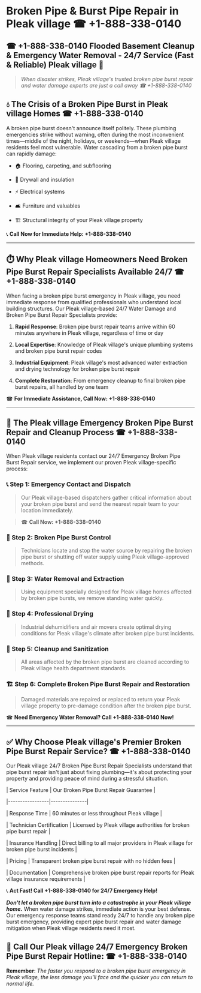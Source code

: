 # Broken Pipe & Burst Pipe Repair in Pleak village ☎ +1-888-338-0140  
## ☎ +1-888-338-0140 Flooded Basement Cleanup & Emergency Water Removal - 24/7 Service (Fast & Reliable) Pleak village 🚨  

> *When disaster strikes, Pleak village's trusted broken pipe burst repair and water damage experts are just a call away ☎ +1-888-338-0140*  

## 💧 The Crisis of a Broken Pipe Burst in Pleak village Homes ☎ +1-888-338-0140  

A broken pipe burst doesn't announce itself politely. These plumbing emergencies strike without warning, often during the most inconvenient times—middle of the night, holidays, or weekends—when Pleak village residents feel most vulnerable. Water cascading from a broken pipe burst can rapidly damage:  

* 🏠 Flooring, carpeting, and subflooring  
* 🧱 Drywall and insulation  
* ⚡ Electrical systems  
* 🛋️ Furniture and valuables  
* 🏗️ Structural integrity of your Pleak village property  

📞 **Call Now for Immediate Help: +1-888-338-0140**  

---  

## ⏱️ Why Pleak village Homeowners Need Broken Pipe Burst Repair Specialists Available 24/7 ☎ +1-888-338-0140  

When facing a broken pipe burst emergency in Pleak village, you need immediate response from qualified professionals who understand local building structures. Our Pleak village-based 24/7 Water Damage and Broken Pipe Burst Repair Specialists provide:  

1. **Rapid Response**: Broken pipe burst repair teams arrive within 60 minutes anywhere in Pleak village, regardless of time or day  
2. **Local Expertise**: Knowledge of Pleak village's unique plumbing systems and broken pipe burst repair codes  
3. **Industrial Equipment**: Pleak village's most advanced water extraction and drying technology for broken pipe burst repair  
4. **Complete Restoration**: From emergency cleanup to final broken pipe burst repairs, all handled by one team  

☎ **For Immediate Assistance, Call Now: +1-888-338-0140**  

---  

## 🔧 The Pleak village Emergency Broken Pipe Burst Repair and Cleanup Process ☎ +1-888-338-0140  

When Pleak village residents contact our 24/7 Emergency Broken Pipe Burst Repair service, we implement our proven Pleak village-specific process:  

### 📞 Step 1: Emergency Contact and Dispatch  
> Our Pleak village-based dispatchers gather critical information about your broken pipe burst and send the nearest repair team to your location immediately.  
> ☎ **Call Now: +1-888-338-0140**  

### 🚿 Step 2: Broken Pipe Burst Control  
> Technicians locate and stop the water source by repairing the broken pipe burst or shutting off water supply using Pleak village-approved methods.  

### 🌊 Step 3: Water Removal and Extraction  
> Using equipment specially designed for Pleak village homes affected by broken pipe bursts, we remove standing water quickly.  

### 💨 Step 4: Professional Drying  
> Industrial dehumidifiers and air movers create optimal drying conditions for Pleak village's climate after broken pipe burst incidents.  

### 🧼 Step 5: Cleanup and Sanitization  
> All areas affected by the broken pipe burst are cleaned according to Pleak village health department standards.  

### 🏗️ Step 6: Complete Broken Pipe Burst Repair and Restoration  
> Damaged materials are repaired or replaced to return your Pleak village property to pre-damage condition after the broken pipe burst.  

☎ **Need Emergency Water Removal? Call +1-888-338-0140 Now!**  

---  

## ✅ Why Choose Pleak village's Premier Broken Pipe Burst Repair Service? ☎ +1-888-338-0140  

Our Pleak village 24/7 Broken Pipe Burst Repair Specialists understand that pipe burst repair isn't just about fixing plumbing—it's about protecting your property and providing peace of mind during a stressful situation.  

| Service Feature | Our Broken Pipe Burst Repair Guarantee |  
|-----------------|---------------|  
| Response Time | 60 minutes or less throughout Pleak village |  
| Technician Certification | Licensed by Pleak village authorities for broken pipe burst repair |  
| Insurance Handling | Direct billing to all major providers in Pleak village for broken pipe burst incidents |  
| Pricing | Transparent broken pipe burst repair with no hidden fees |  
| Documentation | Comprehensive broken pipe burst repair reports for Pleak village insurance requirements |  

📞 **Act Fast! Call +1-888-338-0140 for 24/7 Emergency Help!**  

***Don't let a broken pipe burst turn into a catastrophe in your Pleak village home.*** When water damage strikes, immediate action is your best defense. Our emergency response teams stand ready 24/7 to handle any broken pipe burst emergency, providing expert pipe burst repair and water damage mitigation when Pleak village residents need it most.  

## 📱 Call Our Pleak village 24/7 Emergency Broken Pipe Burst Repair Hotline: ☎ +1-888-338-0140  

**Remember**: *The faster you respond to a broken pipe burst emergency in Pleak village, the less damage you'll face and the quicker you can return to normal life.*